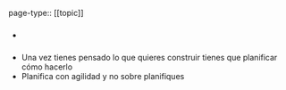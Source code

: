 page-type:: [[topic]]
- ### 
- Una vez tienes pensado lo que quieres construir tienes que planificar cómo hacerlo
- Planifica con agilidad y no sobre planifiques

